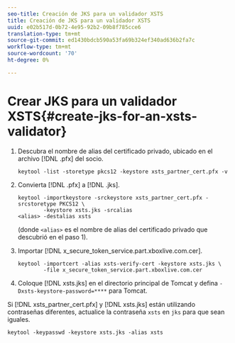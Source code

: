 ```yaml
---
seo-title: Creación de JKS para un validador XSTS
title: Creación de JKS para un validador XSTS
uuid: e02b517d-0b72-4e95-92b2-09b8f785cce6
translation-type: tm+mt
source-git-commit: ed1430bdcb590a53fa69b324ef340ad636b2fa7c
workflow-type: tm+mt
source-wordcount: '70'
ht-degree: 0%

---
```



# Crear JKS para un validador XSTS{#create-jks-for-an-xsts-validator}

1. Descubra el nombre de alias del certificado privado, ubicado en el archivo [!DNL .pfx] del socio.

   ```
   keytool -list -storetype pkcs12 -keystore xsts_partner_cert.pfx -v 
   ```

1. Convierta [!DNL .pfx] a [!DNL .jks].

   ```
   keytool -importkeystore -srckeystore xsts_partner_cert.pfx -srcstoretype PKCS12 \  
           -keystore xsts.jks -srcalias  
   <alias> -destalias xsts
   ```

   (donde `<alias>` es el nombre de alias del certificado privado que descubrió en el paso 1).
1. Importar [!DNL x_secure_token_service.part.xboxlive.com.cer].

   ```
   keytool -importcert -alias xsts-verify-cert -keystore xsts.jks \  
           -file x_secure_token_service.part.xboxlive.com.cer 
   ```

1. Coloque [!DNL xsts.jks] en el directorio principal de Tomcat y defina `-Dxsts-keystore-password=****` para Tomcat.

Si [!DNL xsts_partner_cert.pfx] y [!DNL xsts.jks] están utilizando contraseñas diferentes, actualice la contraseña `xsts` en `jks` para que sean iguales.

```
keytool -keypasswd -keystore xsts.jks -alias xsts 
```
